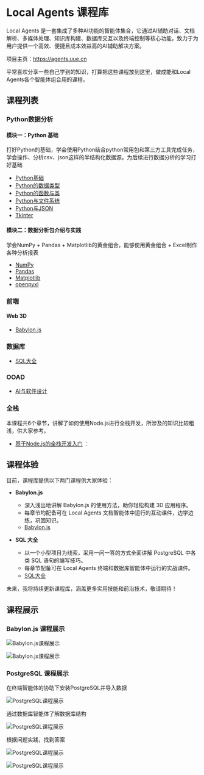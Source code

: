 # Local Agents 课程库

Local Agents 是一套集成了多种AI功能的智能体集合，它通过AI辅助对话、文档解析、多媒体处理、知识库构建、数据库交互以及终端控制等核心功能，致力于为用户提供一个高效、便捷且成本效益高的AI辅助解决方案。

项目主页：https://agents.uue.cn

平常喜欢分享一些自己学到的知识，打算把这些课程放到这里，做成能和Local Agents各个智能体组合用的课程。

## 课程列表

### Python数据分析

#### 模块一：Python 基础

打好Python的基础，学会使用Python结合python常用包和第三方工具完成任务，学会操作、分析csv、json这样的半结构化数据源。为后续进行数据分析的学习打好基础

* [Python基础](./Python/Python基础.md)
* [Python的数据类型](./Python/Python的数据类型.md)
* [Python的函数与类](./Python/Python的函数与类.md)
* [Python与文件系统](./Python/Python与文件系统.md)
* [Python与JSON](./Python/Python与JSON.md)
* [Tkinter](./Python/Tkinter.md) 

#### 模块二：数据分析包介绍与实践

学会NumPy + Pandas + Matplotlib的黄金组合，能够使用黄金组合 + Excel制作各种分析报表

* [NumPy](./Python/NumPy.md)
* [Pandas](./Python/Pandas.md)
* [Matplotlib](./Python/Matplotlib.md)
* [openpyxl](./Python/openpyxl.md)

### 前端

#### Web 3D

* [Babylon.js](./Web-3D/Babylon.js.md)

### 数据库

* [SQL大全](./database/SQL大全.md)

### OOAD

*  [AI与软件设计](./OOAD/AI与软件设计.md)

### 全栈

本课程共6个章节，讲解了如何使用Node.js进行全栈开发，所涉及的知识比较粗浅，供大家参考。

*  [基于Node.js的全栈开发入门](./nodejs-fullstack/README.md) ： 

## 课程体验

目前，课程库提供以下两门课程供大家体验：

* **Babylon.js** 
  - 深入浅出地讲解 Babylon.js 的使用方法，助你轻松构建 3D 应用程序。
  - 每章节均配备可在 Local Agents 文档智能体中运行的互动课件，边学边练，巩固知识。
  - [Babylon.js](./Web-3D/Babylon.js.md) 

* **SQL 大全**
  - 以一个小型项目为线索，采用一问一答的方式全面讲解 PostgreSQL 中各类 SQL 语句的编写技巧。
  - 每章节配备可在 Local Agents 终端和数据库智能体中运行的实战课件。
  - [SQL大全](./database/SQL大全.md) 

未来，我将持续更新课程库，涵盖更多实用技能和前沿技术，敬请期待！ 

## 课程展示

### Babylon.js 课程展示

![Babylon.js课程展示](images/Babylon.js-1.webp)

![Babylon.js课程展示](images/Babylon.js-2.webp)

### PostgreSQL 课程展示

在终端智能体的协助下安装PostgreSQL并导入数据

![PostgreSQL课程展示](images/psql.webp)

通过数据库智能体了解数据库结构

![PostgreSQL课程展示](images/erDiagram.webp)

根据问题实践，找到答案

![PostgreSQL课程展示](images/PostgreSQL-1.webp)

![PostgreSQL课程展示](images/PostgreSQL-2.webp)
